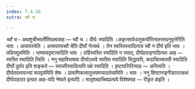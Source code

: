 ```yaml
---
index: 7.4.26
sutra: च्वौ च

---
```

_च्वौ च_ - अथशुचीभवती॑तिवक्ष्यन्नाह — च्वौ च । दीर्घः स्यादिति ।अकृत्सार्वधातुकयो॑रित्यतस्तदनुवृत्तेरिति भावः । अव्ययस्येति । अव्ययस्यच्वौ चे॑ति दीर्घो नेत्यर्थः । तेन स्वस्तिस्यादित्यत्र च्वौ न दीर्घ इति भावः । तन्निरमूलमिति । भाष्यावदृष्टत्वादिति भावः । तर्हिस्वस्ति स्या॑दिति न स्यात्, दीर्घप्रसङ्गादित्यत आह — स्वस्ति स्यादिति त्विति । ननु महाविभाषया दीर्घाऽभावे स्वस्ति स्यादिति सिद्धावपि, कदाचित्स्वस्ती स्यादिति दीर्घो दुर्वार इति शङ्कते — स्वस्तीस्यादित्यपि पक्षे स्यादिति । इष्टापत्तिरित्याह — अस्त्विति ।दीर्घतदभावाभ्यां रूपद्वय॑मिति शेषः । प्रामाणिकत्वादुभयमप्यादर्तव्यमिति । भावः । ननु शिष्टानङ्गीकारात्कथं दीर्घपाठादर इत्यत आह-यदि नेष्यते इत्यादि । मातृशब्दाच्च्विप्रत्यये विशेषमाह — रीङृत #इति ।